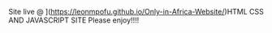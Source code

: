 Site live @
](https://leonmpofu.github.io/Only-in-Africa-Website/)HTML CSS AND JAVASCRIPT SITE
Please enjoy!!!!

